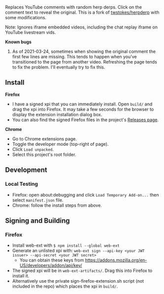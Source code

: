 Replaces YouTube comments with random herp derps. Click on the comment text to reveal the original.
This is a fork of [twstokes/herpderp](https://github.com/twstokes/herpderp) with some modifications.

Note: Ignores iframe embedded videos, including the chat replay iframe on YouTube livestream vids.

**Known bugs**
1. As of 2021-03-24, sometimes when showing the original comment the first few lines are missing.
   This tends to happen when you've transitioned to the page from another video. Refreshing the page
   tends to fix the problem. I'll eventually try to fix this.

## Install

**Firefox**
* I have a signed xpi that you can immediately install. Open `build/` and drag the xpi into Firefox.
  It may take a few seconds for the browser to display the extension installation dialog box.
* You can also find the signed Firefox files in the project's [Releases page](https://github.com/sir-pinecone/youtube-herp-derp-browser-extension/releases).

**Chrome**
* Go to Chrome extensions page.
* Toggle the developer mode (top-right of page). 
* Click `Load unpacked`.
* Select this project's root folder.

## Development

### Local Testing

* Firefox: open about:debugging and click `Load Temporary Add-on...` then select `manifest.json` file.
* Chrome: follow the install steps from above.

## Signing and Building

### Firefox
* Install web-ext with `$ npm install --global web-ext`
* Generate an unlisted xpi with:
  `web-ext sign --api-key <your JWT issuer> --api-secret <your JWT secret>`
    * You can obtain these keys from https://addons.mozilla.org/en-US/developers/addon/api/key/
* The signed xpi will be in `web-ext-artifacts/`. Drag this into Firefox to install it.
* Alternatively use the private sign-firefox-extension.sh script (not included in the repo) which places the xpi in `build/`.

